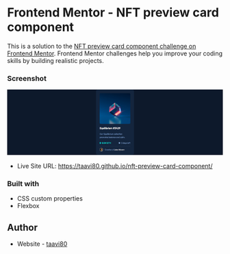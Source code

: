  # Frontend Mentor - NFT preview card component

This is a solution to the [NFT preview card component challenge on Frontend Mentor](https://www.frontendmentor.io/challenges/nft-preview-card-component-SbdUL_w0U). Frontend Mentor challenges help you improve your coding skills by building realistic projects. 

### Screenshot

![](images/design/nft-preview-card-component_Desktop.png)

- Live Site URL: https://taavi80.github.io/nft-preview-card-component/

### Built with
- CSS custom properties
- Flexbox

## Author
- Website - [taavi80](https://www.frontendmentor.io/profile/taavi80)

